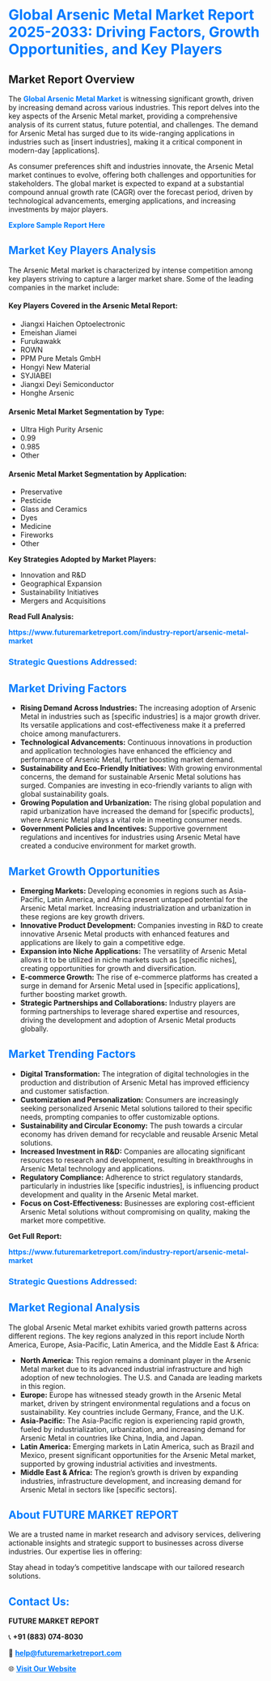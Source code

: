 <h1 style="color: #007BFF;">Global Arsenic Metal Market Report 2025-2033: Driving Factors, Growth Opportunities, and Key Players</h1>

<section id="overview">
<h2>Market Report Overview</h2>
<p>The <a href="https://www.futuremarketreport.com/industry-report/arsenic-metal-market" style="color: #007BFF; text-decoration: none;"><strong>Global Arsenic Metal Market</strong></a> is witnessing significant growth, driven by increasing demand across various industries. This report delves into the key aspects of the Arsenic Metal market, providing a comprehensive analysis of its current status, future potential, and challenges. The demand for Arsenic Metal has surged due to its wide-ranging applications in industries such as [insert industries], making it a critical component in modern-day [applications].</p>
<p>As consumer preferences shift and industries innovate, the Arsenic Metal market continues to evolve, offering both challenges and opportunities for stakeholders. The global market is expected to expand at a substantial compound annual growth rate (CAGR) over the forecast period, driven by technological advancements, emerging applications, and increasing investments by major players.</p>
</section>

<section id="overview">
<p><a href="https://www.futuremarketreport.com/request-sample/reportId=49311" style="color: #007BFF; text-decoration: none;"><strong>Explore Sample Report Here</strong></a></p>
</section>

<section id="key-players">
<h2 style="color: #007BFF;">Market Key Players Analysis</h2>
<p>The Arsenic Metal market is characterized by intense competition among key players striving to capture a larger market share. Some of the leading companies in the market include:</p>
<h4>Key Players Covered in the Arsenic Metal Report:</h4>
<ul><li>Jiangxi Haichen Optoelectronic</li><li>Emeishan Jiamei</li><li>Furukawakk</li><li>ROWN</li><li>PPM Pure Metals GmbH</li><li>Hongyi New Material</li><li>SYJIABEI</li><li>Jiangxi Deyi Semiconductor</li><li>Honghe Arsenic</li></ul>
<h4>Arsenic Metal Market Segmentation by Type:</h4>
<ul><li>Ultra High Purity Arsenic</li><li>0.99</li><li>0.985</li><li>Other</li></ul>

<h4>Arsenic Metal Market Segmentation by Application:</h4>
<ul><li>Preservative</li><li>Pesticide</li><li>Glass and Ceramics</li><li>Dyes</li><li>Medicine</li><li>Fireworks</li><li>Other</li></ul>
<p><strong>Key Strategies Adopted by Market Players:</strong></p>
<ul>
<li>Innovation and R&D</li>
<li>Geographical Expansion</li>
<li>Sustainability Initiatives</li>
<li>Mergers and Acquisitions</li>
</ul>
</section>

<section>
<p><strong>Read Full Analysis: </strong></p><a href="https://www.futuremarketreport.com/industry-report/arsenic-metal-market" style="color: #007BFF; text-decoration: none;"><strong>https://www.futuremarketreport.com/industry-report/arsenic-metal-market</strong></a>
<h3 style="color: #007BFF;">Strategic Questions Addressed:</h3>
</section>

<section id="driving-factors">
<h2 style="color: #007BFF;">Market Driving Factors</h2>
<ul>
<li><strong>Rising Demand Across Industries:</strong> The increasing adoption of Arsenic Metal in industries such as [specific industries] is a major growth driver. Its versatile applications and cost-effectiveness make it a preferred choice among manufacturers.</li>
<li><strong>Technological Advancements:</strong> Continuous innovations in production and application technologies have enhanced the efficiency and performance of Arsenic Metal, further boosting market demand.</li>
<li><strong>Sustainability and Eco-Friendly Initiatives:</strong> With growing environmental concerns, the demand for sustainable Arsenic Metal solutions has surged. Companies are investing in eco-friendly variants to align with global sustainability goals.</li>
<li><strong>Growing Population and Urbanization:</strong> The rising global population and rapid urbanization have increased the demand for [specific products], where Arsenic Metal plays a vital role in meeting consumer needs.</li>
<li><strong>Government Policies and Incentives:</strong> Supportive government regulations and incentives for industries using Arsenic Metal have created a conducive environment for market growth.</li>
</ul>
</section>

<section id="growth-opportunities">
<h2 style="color: #007BFF;">Market Growth Opportunities</h2>
<ul>
<li><strong>Emerging Markets:</strong> Developing economies in regions such as Asia-Pacific, Latin America, and Africa present untapped potential for the Arsenic Metal market. Increasing industrialization and urbanization in these regions are key growth drivers.</li>
<li><strong>Innovative Product Development:</strong> Companies investing in R&D to create innovative Arsenic Metal products with enhanced features and applications are likely to gain a competitive edge.</li>
<li><strong>Expansion into Niche Applications:</strong> The versatility of Arsenic Metal allows it to be utilized in niche markets such as [specific niches], creating opportunities for growth and diversification.</li>
<li><strong>E-commerce Growth:</strong> The rise of e-commerce platforms has created a surge in demand for Arsenic Metal used in [specific applications], further boosting market growth.</li>
<li><strong>Strategic Partnerships and Collaborations:</strong> Industry players are forming partnerships to leverage shared expertise and resources, driving the development and adoption of Arsenic Metal products globally.</li>
</ul>
</section>

<section id="trending-factors">
<h2 style="color: #007BFF;">Market Trending Factors</h2>
<ul>
<li><strong>Digital Transformation:</strong> The integration of digital technologies in the production and distribution of Arsenic Metal has improved efficiency and customer satisfaction.</li>
<li><strong>Customization and Personalization:</strong> Consumers are increasingly seeking personalized Arsenic Metal solutions tailored to their specific needs, prompting companies to offer customizable options.</li>
<li><strong>Sustainability and Circular Economy:</strong> The push towards a circular economy has driven demand for recyclable and reusable Arsenic Metal solutions.</li>
<li><strong>Increased Investment in R&D:</strong> Companies are allocating significant resources to research and development, resulting in breakthroughs in Arsenic Metal technology and applications.</li>
<li><strong>Regulatory Compliance:</strong> Adherence to strict regulatory standards, particularly in industries like [specific industries], is influencing product development and quality in the Arsenic Metal market.</li>
<li><strong>Focus on Cost-Effectiveness:</strong> Businesses are exploring cost-efficient Arsenic Metal solutions without compromising on quality, making the market more competitive.</li>
</ul>
</section>

<section>
<p><strong>Get Full Report: </strong></p><a href="https://www.futuremarketreport.com/industry-report/arsenic-metal-market" style="color: #007BFF; text-decoration: none;"><strong>https://www.futuremarketreport.com/industry-report/arsenic-metal-market</strong></a>
<h3 style="color: #007BFF;">Strategic Questions Addressed:</h3>
</section>


<section id="regional-analysis">
<h2 style="color: #007BFF;">Market Regional Analysis</h2>
<p>The global Arsenic Metal market exhibits varied growth patterns across different regions. The key regions analyzed in this report include North America, Europe, Asia-Pacific, Latin America, and the Middle East & Africa:</p>
<ul>
<li><strong>North America:</strong> This region remains a dominant player in the Arsenic Metal market due to its advanced industrial infrastructure and high adoption of new technologies. The U.S. and Canada are leading markets in this region.</li>
<li><strong>Europe:</strong> Europe has witnessed steady growth in the Arsenic Metal market, driven by stringent environmental regulations and a focus on sustainability. Key countries include Germany, France, and the U.K.</li>
<li><strong>Asia-Pacific:</strong> The Asia-Pacific region is experiencing rapid growth, fueled by industrialization, urbanization, and increasing demand for Arsenic Metal in countries like China, India, and Japan.</li>
<li><strong>Latin America:</strong> Emerging markets in Latin America, such as Brazil and Mexico, present significant opportunities for the Arsenic Metal market, supported by growing industrial activities and investments.</li>
<li><strong>Middle East & Africa:</strong> The region’s growth is driven by expanding industries, infrastructure development, and increasing demand for Arsenic Metal in sectors like [specific sectors].</li>
</ul>
</section>

<footer>
<h2 style="color: #007BFF;">About FUTURE MARKET REPORT</h2>
<p>We are a trusted name in market research and advisory services, delivering actionable insights and strategic support to businesses across diverse industries. Our expertise lies in offering:</p>

<p>Stay ahead in today’s competitive landscape with our tailored research solutions.</p>

<h2 style="color: #007BFF;">Contact Us:</h2>
<p><strong>FUTURE MARKET REPORT</strong></p>
<p>📞 <strong>+91 (883) 074-8030</strong></p>
<p>📧 <strong><a href="mailto:help@futuremarketreport.com" style="color: #007BFF;">help@futuremarketreport.com</a></strong></p>
<p>🌐 <strong><a href="https://www.futuremarketreport.com/" style="color: #007BFF;">Visit Our Website</a></strong></p>
</footer>